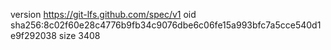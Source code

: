 version https://git-lfs.github.com/spec/v1
oid sha256:8c02f60e28c4776b9fb34c9076dbe6c06fe15a993bfc7a5cce540d1e9f292038
size 3408
